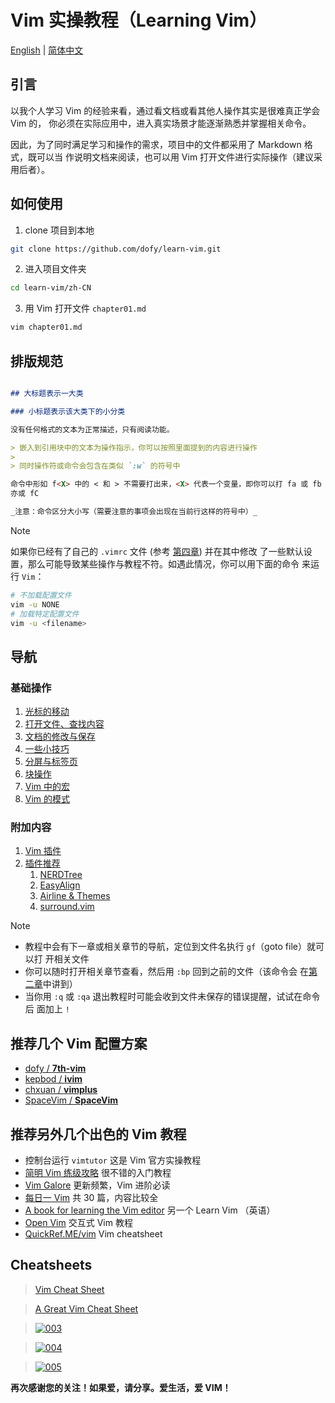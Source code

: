 # Vim 实操教程（Learning Vim）

[English](../en/README.md) | [简体中文](README.md)

## 引言

以我个人学习 Vim 的经验来看，通过看文档或看其他人操作其实是很难真正学会 Vim 的，
你必须在实际应用中，进入真实场景才能逐渐熟悉并掌握相关命令。

因此，为了同时满足学习和操作的需求，项目中的文件都采用了 Markdown 格式，既可以当
作说明文档来阅读，也可以用 Vim 打开文件进行实际操作（建议采用后者）。

## 如何使用

1. clone 项目到本地

```bash
git clone https://github.com/dofy/learn-vim.git
```

2. 进入项目文件夹

```bash
cd learn-vim/zh-CN
```

3. 用 Vim 打开文件 `chapter01.md`

```bash
vim chapter01.md
```

## 排版规范

```Markdown

## 大标题表示一大类

### 小标题表示该大类下的小分类

没有任何格式的文本为正常描述，只有阅读功能。

> 嵌入到引用块中的文本为操作指示，你可以按照里面提到的内容进行操作
>
> 同时操作符或命令会包含在类似 `:w` 的符号中

命令中形如 f<X> 中的 < 和 > 不需要打出来，<X> 代表一个变量，即你可以打 fa 或 fb
亦或 fC

_注意：命令区分大小写（需要注意的事项会出现在当前行这样的符号中）_

```

> [!NOTE]
>
> 如果你已经有了自己的 `.vimrc` 文件 (参考 [第四章](chapter04.md)) 并在其中修改
> 了一些默认设置，那么可能导致某些操作与教程不符。如遇此情况，你可以用下面的命令
> 来运行 `Vim`：
>
> ```bash
> # 不加载配置文件
> vim -u NONE
> # 加载特定配置文件
> vim -u <filename>
> ```

## 导航

### 基础操作

1. [光标的移动](chapter01.md)
1. [打开文件、查找内容](chapter02.md)
1. [文档的修改与保存](chapter03.md)
1. [一些小技巧](chapter04.md)
1. [分屏与标签页](chapter05.md)
1. [块操作](chapter06.md)
1. [Vim 中的宏](chapter07.md)
1. [Vim 的模式](file-modes.md)

### 附加内容

1. [Vim 插件](plugin.md)
1. [插件推荐](plugins/index.md)
   1. [NERDTree](plugins/nerdtree.md)
   1. [EasyAlign](plugins/easyalign.md)
   1. [Airline & Themes](plugins/airline.md)
   1. [surround.vim](plugins/surround.md)

> [!NOTE]
>
> - 教程中会有下一章或相关章节的导航，定位到文件名执行 `gf`（goto file）就可以打
>   开相关文件
> - 你可以随时打开相关章节查看，然后用 `:bp` 回到之前的文件（该命令会
>   在[第二章](chapter02.md)中讲到）
> - 当你用 `:q` 或 `:qa` 退出教程时可能会收到文件未保存的错误提醒，试试在命令后
>   面加上 `!`

## 推荐几个 Vim 配置方案

- [dofy / **7th-vim**][7th-vim]
- [kepbod / **ivim**][kepbod]
- [chxuan / **vimplus**][chxuan]
- [SpaceVim / **SpaceVim**][spacevim]

## 推荐另外几个出色的 Vim 教程

- 控制台运行 `vimtutor` 这是 Vim 官方实操教程
- [简明 Vim 练级攻略][coolshell] 很不错的入门教程
- [Vim Galore][vimgalore] 更新频繁，Vim 进阶必读
- [每日一 Vim][liuzhijun] 共 30 篇，内容比较全
- [A book for learning the Vim editor][learnvim] 另一个 Learn Vim （英语）
- [Open Vim][openvim] 交互式 Vim 教程
- [QuickRef.ME/vim][quickref] Vim cheatsheet

## Cheatsheets

> [Vim Cheat Sheet][cheatsheets1]

> [A Great Vim Cheat Sheet][cheatsheets2]

> [![003][cheatsheets3]][cheatsheets3]

> [![004][cheatsheets4]][cheatsheets4]

> [![005][cheatsheets5]][cheatsheets5]

**再次感谢您的关注！如果爱，请分享。爱生活，爱 VIM！**

[7th-vim]: https://github.com/dofy/7th-vim
[kepbod]: https://github.com/kepbod/ivim
[chxuan]: https://github.com/chxuan/vimplus
[spacevim]: https://github.com/SpaceVim/SpaceVim
[coolshell]: http://coolshell.cn/articles/5426.html
[vimgalore]: https://github.com/mhinz/vim-galore
[liuzhijun]: http://liuzhijun.iteye.com/category/270228
[learnvim]: https://github.com/iggredible/Learn-Vim
[openvim]: https://openvim.com/
[quickref]: https://quickref.me/vim
[cheatsheets1]: https://vim.rtorr.com/lang/zh_tw
[cheatsheets2]: https://vimsheet.com/
[cheatsheets3]: http://people.csail.mit.edu/vgod/vim/vim-cheat-sheet-en.png
[cheatsheets4]: https://cdn.shopify.com/s/files/1/0165/4168/files/preview.png
[cheatsheets5]:
  http://michael.peopleofhonoronly.com/vim/vim_cheat_sheet_for_programmers_screen.png

